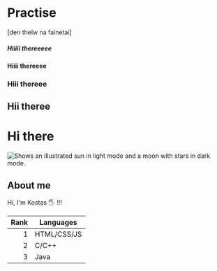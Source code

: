 # Practise
[den thelw na fainetai]
##### Hiiiii thereeeee 
#### Hiiii thereeee
### Hiii thereee
## Hii theree
# Hi there 
<picture>
  <source media="(prefers-color-scheme: dark)" srcset="https://user-images.githubusercontent.com/25423296/163456776-7f95b81a-f1ed-45f7-b7ab-8fa810d529fa.png">
  <source media="(prefers-color-scheme: light)" srcset="https://user-images.githubusercontent.com/25423296/163456779-a8556205-d0a5-45e2-ac17-42d089e3c3f8.png">
  <img alt="Shows an illustrated sun in light mode and a moon with stars in dark mode." src="https://user-images.githubusercontent.com/25423296/163456779-a8556205-d0a5-45e2-ac17-42d089e3c3f8.png">
</picture>

## About me
Hi, I'm Kostas 🖐 !!!

| Rank | Languages | 
|-----:|-----------|
|     1|HTML/CSS/JS|
|     2|C/C++      |
|     3|Java       |
